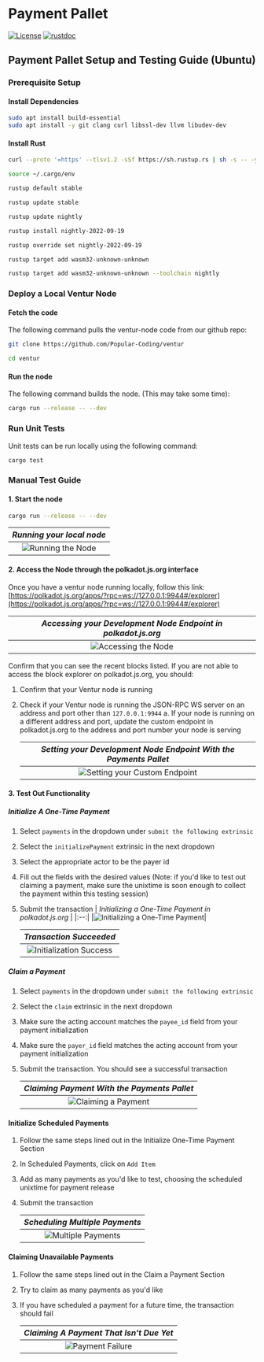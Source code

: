 # Payment Pallet

[![License](https://img.shields.io/github/license/Popular-Coding/ventur?color=green)](https://github.com/Popular-Coding/ventur/blob/main/LICENSE)
[![rustdoc](https://img.shields.io/badge/rustdoc-payment_pallet-informational)](https://docs.ventur.network/pallet_payments/index.html)

## Payment Pallet Setup and Testing Guide (Ubuntu)

### Prerequisite Setup

#### Install Dependencies

```bash
sudo apt install build-essential
sudo apt install -y git clang curl libssl-dev llvm libudev-dev
```

#### Install Rust

```bash
curl --proto '=https' --tlsv1.2 -sSf https://sh.rustup.rs | sh -s -- -y

source ~/.cargo/env

rustup default stable

rustup update stable

rustup update nightly

rustup install nightly-2022-09-19 

rustup override set nightly-2022-09-19

rustup target add wasm32-unknown-unknown

rustup target add wasm32-unknown-unknown --toolchain nightly
```

### Deploy a Local Ventur Node

#### Fetch the code

 The following command pulls the ventur-node code from our github repo:

```bash
git clone https://github.com/Popular-Coding/ventur

cd ventur
 ```

#### Run the node

 The following command builds the node. (This may take some time):

 ```bash
cargo run --release -- --dev
```

### Run Unit Tests

Unit tests can be run locally using the following command:

```bash
cargo test
```

### Manual Test Guide

#### 1. Start the node

 ```bash
cargo run --release -- --dev
```

| _Running your local node_ |
|:--:|
|![Running the Node](docs/running-node.png)|

#### 2. Access the Node through the polkadot.js.org interface

Once you have a ventur node running locally, follow this link:
[https://polkadot.js.org/apps/?rpc=ws://127.0.0.1:9944#/explorer](https://polkadot.js.org/apps/?rpc=ws://127.0.0.1:9944#/explorer)

| _Accessing your Development Node Endpoint in polkadot.js.org_ |
|:--:|
|![Accessing the Node](docs/access-polkadot-js-org.png)|

Confirm that you can see the recent blocks listed.
If you are not able to access the block explorer on polkadot.js.org, you should:

1. Confirm that your Ventur node is running
2. Check if your Ventur node is running the JSON-RPC WS server on an address and port other than ```127.0.0.1:9944```
    a. If your node is running on a different address and port, update the custom endpoint in polkadot.js.org to the address and port number your node is serving

    | _Setting your Development Node Endpoint With the Payments Pallet_ |
    |:--:|
    |![Setting your Custom Endpoint](docs/setting-custom-endpoint.png)|

#### 3. Test Out Functionality

##### Initialize A One-Time Payment

1. Select `payments` in the dropdown under `submit the following extrinsic`
2. Select the `initializePayment` extrinsic in the next dropdown
3. Select the appropriate actor to be the payer id
4. Fill out the fields with the desired values (Note: if you'd like to test out claiming a payment, make sure the unixtime is soon enough to collect the payment within this testing session)
5. Submit the transaction
    | _Initializing a One-Time Payment in polkadot.js.org_ |
    |:--:|
    |![Initializing a One-Time Payment](docs/one-time-payment-init.png)|

    | _Transaction Succeeded_ |
    |:--:|
    |![Initialization Success](docs/init-success.png)|

##### Claim a Payment

1. Select `payments` in the dropdown under `submit the following extrinsic`
2. Select the `claim` extrinsic in the next dropdown
3. Make sure the acting account matches the `payee_id` field from your payment initialization
4. Make sure the `payer_id` field matches the acting account from your payment initialization
5. Submit the transaction. You should see a successful transaction

    | _Claiming Payment With the Payments Pallet_ |
    |:--:|
    |![Claiming a Payment](docs/payment-success.png)|
    
#### Initialize Scheduled Payments
1. Follow the same steps lined out in the Initialize One-Time Payment Section
2. In Scheduled Payments, click on `Add Item`
3. Add as many payments as you'd like to test, choosing the scheduled unixtime for payment release
4. Submit the transaction

    | _Scheduling Multiple Payments_ |
    |:--:|
    |![Multiple Payments](docs/multiple-payments.png)|
    
#### Claiming Unavailable Payments
1. Follow the same steps lined out in the Claim a Payment Section
2. Try to claim as many payments as you'd like
3. If you have scheduled a payment for a future time, the transaction should fail

    
    | _Claiming A Payment That Isn't Due Yet_ |
    |:--:|
    |![Payment Failure](docs/payment-failure.png)|
